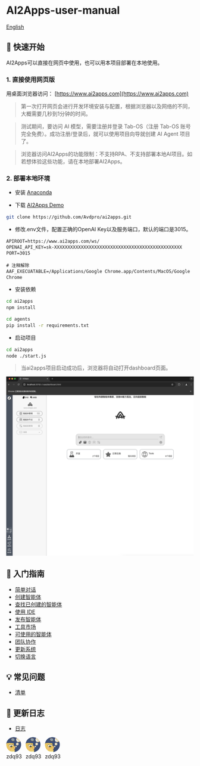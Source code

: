 <a name="readme-top">

# AI2Apps-user-manual  

[English](./README.md) 

## 🚀 快速开始
AI2Apps可以直接在网页中使用，也可以用本项目部署在本地使用。

### 1. 直接使用网页版

用桌面浏览器访问： [https://www.ai2apps.com](https://www.ai2apps.com)  

> 第一次打开网页会进行开发环境安装与配置，根据浏览器以及网络的不同，大概需要几秒到1分钟的时间。

> 测试期间，要访问 AI 模型，需要注册并登录 Tab-OS（注册 Tab-OS 账号完全免费）。成功注册/登录后，就可以使用项目向导就创建 AI Agent 项目了。

> 浏览器访问AI2Apps的功能限制：不支持RPA、不支持部署本地AI项目。如若想体验这些功能，请在本地部署AI2Apps。

### 2. 部署本地环境

- 安装 [Anaconda](https://www.anaconda.com/) 

- 下载 [AI2Apps Demo](https://github.com/Avdpro/ai2apps)

```bash
git clone https://github.com/Avdpro/ai2apps.git
```

- 修改.env文件，配置正确的OpenAI Key以及服务端口，默认的端口是3015。

```
APIROOT=https://www.ai2apps.com/ws/
OPENAI_API_KEY=sk-XXXXXXXXXXXXXXXXXXXXXXXXXXXXXXXXXXXXXXXXXXXXXXXX
PORT=3015

# 注释解除
AAF_EXECUATABLE=/Applications/Google Chrome.app/Contents/MacOS/Google Chrome
```

- 安装依赖

```bash
cd ai2apps
npm install
```

```bash
cd agents
pip install -r requirements.txt
```

- 启动项目

```bash
cd ai2apps
node ./start.js
```
> 当ai2apps项目启动成功后，浏览器将自动打开dashboard页面。

<img src="./assets/aa_home_cn.jpg" alt="home" />

## 👋 入门指南

- [简单对话](./doc/simple-chat-zh_CN.md)
- [创建智能体](./doc/create_project-zh_CN.md)
- [查找已创建的智能体](./doc/find_project-zh_CN.md)
- [使用 IDE](./doc/write_agent-zh_CN.md)
- [发布智能体](./doc/publish-agent-zh_CN.md)
- [工具市场](./doc/too_mart-zh_CN.md)
- [可使用的智能体](./doc/example-zh_CN.md)
- [团队协作](./doc/teamwork-zh_CN.md)
- [更新系统](./doc/update_system-zh_CN.md)
- [切换语言](./doc/language-zh_CN.md)

## 💡 常见问题

- [清单](./question-zh_CN.md)

## 🔖 更新日志

- [日志](./CHANGELOG-zh_CN.md)



<div style="display: flex;">
    <span style="margin-right:10px;">
        <img src="assets/zdq93.jpeg" style="border-radius: 50%; width: 40px; height: 40px; object-fit: cover;">
        <div>zdq93</div> 
    </span>
    <span style="margin-right:10px;">
        <img src="assets/zdq93.jpeg" style="border-radius: 50%; width: 40px; height: 40px; object-fit: cover;">
        <div>zdq93</div> 
    </span>
    <span style="margin-right:10px;">
        <img src="assets/zdq93.jpeg" style="border-radius: 50%; width: 40px; height: 40px; object-fit: cover;">
        <div>zdq93</div> 
    </span>
</div>

